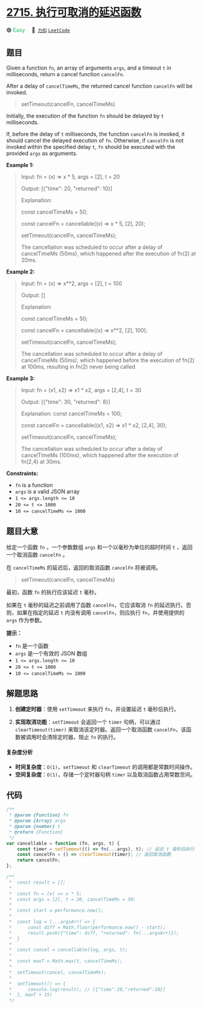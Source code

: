 # [2715. 执行可取消的延迟函数](https://2xiao.github.io/leetcode-js/problem/2715.html)

🟢 <font color=#15bd66>Easy</font>&emsp; 🔗&ensp;[`力扣`](https://leetcode.cn/problems/timeout-cancellation) [`LeetCode`](https://leetcode.com/problems/timeout-cancellation)

## 题目

Given a function `fn`, an array of arguments `args`, and a timeout `t` in
milliseconds, return a cancel function `cancelFn`.

After a delay of `cancelTimeMs`, the returned cancel function `cancelFn` will
be invoked.

> setTimeout(cancelFn, cancelTimeMs)

Initially, the execution of the function `fn` should be delayed by `t`
milliseconds.

If, before the delay of `t` milliseconds, the function `cancelFn` is invoked,
it should cancel the delayed execution of `fn`. Otherwise, if `cancelFn` is
not invoked within the specified delay `t`, `fn` should be executed with the
provided `args` as arguments.

**Example 1:**

> Input: fn = (x) => x \* 5, args = [2], t = 20
>
> Output: [{"time": 20, "returned": 10}]
>
> Explanation:
>
> const cancelTimeMs = 50;
>
> const cancelFn = cancellable((x) => x \* 5, [2], 20);
>
> setTimeout(cancelFn, cancelTimeMs);
>
> The cancellation was scheduled to occur after a delay of cancelTimeMs (50ms), which happened after the execution of fn(2) at 20ms.

**Example 2:**

> Input: fn = (x) => x\*\*2, args = [2], t = 100
>
> Output: []
>
> Explanation:
>
> const cancelTimeMs = 50;
>
> const cancelFn = cancellable((x) => x\*\*2, [2], 100);
>
> setTimeout(cancelFn, cancelTimeMs);
>
> The cancellation was scheduled to occur after a delay of cancelTimeMs (50ms), which happened before the execution of fn(2) at 100ms, resulting in fn(2) never being called.

**Example 3:**

> Input: fn = (x1, x2) => x1 \* x2, args = [2,4], t = 30
>
> Output: [{"time": 30, "returned": 8}]
>
> Explanation: const cancelTimeMs = 100;
>
> const cancelFn = cancellable((x1, x2) => x1 \* x2, [2,4], 30);
>
> setTimeout(cancelFn, cancelTimeMs);
>
> The cancellation was scheduled to occur after a delay of cancelTimeMs (100ms), which happened after the execution of fn(2,4) at 30ms.

**Constraints:**

- `fn` is a function
- `args` is a valid JSON array
- `1 <= args.length <= 10`
- `20 <= t <= 1000`
- `10 <= cancelTimeMs <= 1000`

## 题目大意

给定一个函数 `fn` ，一个参数数组 `args` 和一个以毫秒为单位的超时时间 `t` ，返回一个取消函数 `cancelFn` 。

在 `cancelTimeMs` 的延迟后，返回的取消函数 `cancelFn` 将被调用。

> setTimeout(cancelFn, cancelTimeMs)

最初，函数 `fn` 的执行应该延迟 `t` 毫秒。

如果在 `t` 毫秒的延迟之前调用了函数 `cancelFn`，它应该取消 `fn` 的延迟执行。否则，如果在指定的延迟 `t` 内没有调用
`cancelFn`，则应执行 `fn`，并使用提供的 `args` 作为参数。

**提示：**

- `fn` 是一个函数
- `args` 是一个有效的 JSON 数组
- `1 <= args.length <= 10`
- `20 <= t <= 1000`
- `10 <= cancelTimeMs <= 1000`

## 解题思路

1. **创建定时器**：使用 `setTimeout` 来执行 `fn`，并设置延迟 `t` 毫秒后执行。

2. **实现取消功能**：`setTimeout` 会返回一个 `timer` 句柄，可以通过 `clearTimeout(timer)` 来取消该定时器。返回一个取消函数 `cancelFn`，该函数被调用时会清除定时器，阻止 `fn` 的执行。

#### 复杂度分析

- **时间复杂度**：`O(1)`，`setTimeout` 和 `clearTimeout` 的调用都是常数时间操作。
- **空间复杂度**：`O(1)`，存储一个定时器句柄 `timer` 以及取消函数占用常数空间。

## 代码

```javascript
/**
 * @param {Function} fn
 * @param {Array} args
 * @param {number} t
 * @return {Function}
 */
var cancellable = function (fn, args, t) {
	const timer = setTimeout(() => fn(...args), t); // 延迟 t 毫秒后执行 fn
	const cancelFn = () => clearTimeout(timer); // 返回取消函数
	return cancelFn;
};

/**
 *  const result = [];
 *
 *  const fn = (x) => x * 5;
 *  const args = [2], t = 20, cancelTimeMs = 50;
 *
 *  const start = performance.now();
 *
 *  const log = (...argsArr) => {
 *      const diff = Math.floor(performance.now() - start);
 *      result.push({"time": diff, "returned": fn(...argsArr)});
 *  }
 *
 *  const cancel = cancellable(log, args, t);
 *
 *  const maxT = Math.max(t, cancelTimeMs);
 *
 *  setTimeout(cancel, cancelTimeMs);
 *
 *  setTimeout(() => {
 *      console.log(result); // [{"time":20,"returned":10}]
 *  }, maxT + 15)
 */
```
